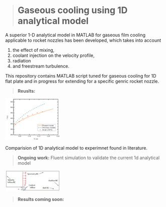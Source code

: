 ># Gaseous cooling using 1D analytical model 

A superior 1-D analytical model in MATLAB for  gaseous film cooling applicable to rocket nozzles has been developed, which takes into account
1) the effect of mixing,
2) coolant injection on the velocity profile,
3) radiation 
4) and freestream turbulence.


This repository contains MATLAB script tuned for gaseous cooling for 1D flat plate and in progress for extending for a specific genric rocket nozzle.

>**Reuslts:**
<img src="comp.PNG" width="35%" />

Comparision of 1D analytical model to experimnet found in literature.

>**Ongoing work:**
Fluent simulation to validate the current 1d analytical model
<img src="fluent.PNG" width="35%" />

>**Results coming soon:**

